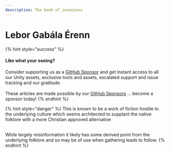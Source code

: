 ```yaml
---
description: The book of invasions
---
```


# Lebor Gabála Érenn

{% hint style="success" %}
#### Like what your seeing?

Consider supporting us as a [GitHub Sponsor](../../../../become-a-sponsor/) and get instant access to all our Unity assets, exclusive tools and assets, escalated support and issue tracking and our gratitude.\
\
These articles are made possible by our [GitHub Sponsors](https://github.com/sponsors/heathen-engineering) ... become a sponsor today!
{% endhint %}

{% hint style="danger" %}
This is known to be a work of fiction hostile to the underlying culture which seems architected to supplant the native folklore with a more Christian approved alternative

\
While largely misinformation it likely has some derived point from the underlying folklore and so may be of use when gathering leads to follow.&#x20;
{% endhint %}

